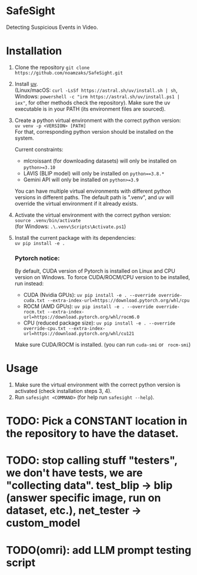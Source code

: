 # SafeSight
Detecting Suspicious Events in Video.

# Installation

1. Clone the repository ``` git clone https://github.com/noamzaks/SafeSight.git ```
2. Install [uv](https://github.com/astral-sh/uv/tree/main). \
   (Linux/macOS: ``` curl -LsSf https://astral.sh/uv/install.sh | sh ```, Windows: ``` powershell -c "irm https://astral.sh/uv/install.ps1 | iex" ```, for other methods check the repository).
   Make sure the uv executable is in your PATH (its environment files are sourced).
3. Create a python virtual environment with the correct python version: \
   ``` uv venv -p <VERSION> [PATH] ``` \
   For that, corresponding python version should be installed on the system.

   Current constraints:
   - mlcroissant (for downloading datasets) will only be installed on `python>=3.10`
   - LAVIS (BLIP model) will only be installed on `python==3.8.*`
   - Gemini API will only be installed on `python>=3.9`

   You can have multiple virtual environments with different python versions in different paths. The default path is ".venv", and uv will override the virtual environment if it already exists.
4. Activate the virtual environment with the correct python version: \
   ``` source .venv/bin/activate ``` \
   (for Windows: ``` .\.venv\Scripts\Activate.ps1 ```)
5. Install the current package with its dependencies: \
   ``` uv pip install -e . ```

   ### Pytorch notice:
   By default, CUDA version of Pytorch is installed on Linux and CPU version on Windows. To force CUDA/ROCM/CPU version to be installed, run instead:
   - CUDA (Nvidia GPUs): ``` uv pip install -e . --override override-cuda.txt --extra-index-url=https://download.pytorch.org/whl/cpu ```
   - ROCM (AMD GPUs): ``` uv pip install -e . --override override-rocm.txt --extra-index-url=https://download.pytorch.org/whl/rocm6.0 ```
   - CPU (reduced package size): ``` uv pip install -e . --override override-cpu.txt --extra-index-url=https://download.pytorch.org/whl/cu121 ```
   
   Make sure CUDA/ROCM is installed. (you can run ``` cuda-smi ``` or ``` rocm-smi```) 

# Usage

1. Make sure the virtual environment with the correct python version is activated (check installation steps 3, 4).
2. Run ``` safesight <COMMAND> ``` (for help run ``` safesight --help ```).

# TODO: Pick a CONSTANT location in the repository to have the dataset.
# TODO: stop calling stuff "testers", we don't have tests, we are "collecting data". test_blip -> blip (answer specific image, run on dataset, etc.), net_tester -> custom_model
# TODO(omri): add LLM prompt testing script